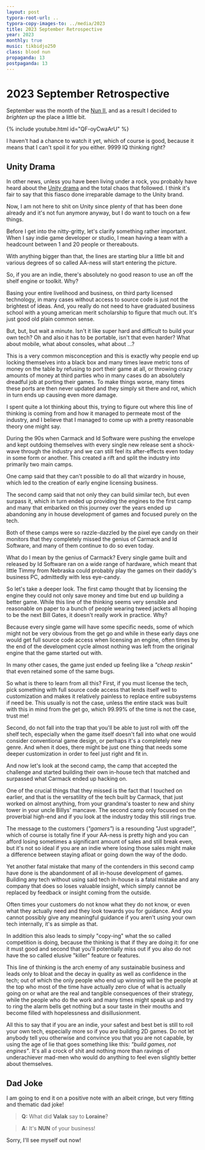 ```yaml
---
layout: post
typora-root-url: ..
typora-copy-images-to: ../media/2023
title: 2023 September Retrospective
year: 2023
monthly: true
music: tikbidjo250
class: blood nun
propaganda: 13
postpaganda: 13
---
```

2023 September Retrospective
=========================
September was the month of the [Nun II][nun2], and as a result I decided to *brighten up* the place a little bit.

{% include youtube.html id="QF-oyCwaArU" %}

I haven't had a chance to watch it yet, which of course is good, because it means that I can't spoil it for you either. 9999 IQ thinking right?

## Unity Drama

In other news, unless you have been living under a rock, you probably have heard about the [Unity drama][unitydrama] and the total chaos that followed. I think it's fair to say that this fiasco done irreparable damage to the Unity brand.

Now, I am not here to shit on Unity since plenty of that has been done already and it's not fun anymore anyway, but I do want to touch on a few things.

Before I get into the nitty-gritty, let's clarify something rather important. When I say indie game developer or studio, I mean having a team with a headcount between 1 and 20 people or thereabouts.

With anything bigger than that, the lines are starting blur a little bit and various degrees of so called AA-ness will start entering the picture.

So, if you are an indie, there's absolutely no good reason to use an off the shelf engine or toolkit. Why?

Basing your entire livelihood and business, on third party licensed technology, in many cases without access to source code is just not the brightest of ideas. And, you really do not need to have graduated business school with a young american merit scholarship to figure that much out. It's just good old plain common sense.

But, but, but wait a minute. Isn't it like super hard and difficult to build your own tech? Oh and also it has to be portable, isn't that even harder? What about mobile, what about consoles, what about ...?

This is a very common misconception and this is exactly why people end up locking themselves into a black box and many times leave metric tons of money on the table by refusing to port their game at all, or throwing crazy amounts of money at third parties who in many cases do an absolutely dreadful job at porting their games. To make things worse, many times these ports are then never updated and they simply sit there and rot, which in turn ends up causing even more damage.

I spent quite a lot thinking about this, trying to figure out where this line of thinking is coming from and how it managed to permeate most of the industry, and I believe that I managed to come up with a pretty reasonable theory one might say.

During the 90s when Carmack and Id Software were pushing the envelope and kept outdoing themselves with every single new release sent a shock-wave through the industry and we can still feel its after-effects even today in some form or another. This created a rift and split the industry into primarily two main camps.

One camp said that they can't possible to do all that wizardry in house, which led to the creation of early engine licensing business.

The second camp said that not only they can build similar tech, but even surpass it, which in turn ended up providing the engines to the first camp and many that embarked on this journey over the years ended up abandoning any in house development of games and focused purely on the tech.

Both of these camps were so razzle-dazzled by the pixel eye candy on their monitors that they completely missed the genius of Carmack and Id Software, and many of them continue to do so even today.

What do I mean by the genius of Carmack? Every single game built and released by Id Software ran on a wide range of hardware, which meant that little Timmy from Nebraska could probably play the games on their daddy's business PC, admittedly with less eye-candy.

So let's take a deeper look. The first camp thought that by licensing the engine they could not only save money and time but end up building a better game. While this line of the thinking seems very sensible and reasonable on paper to a bunch of people wearing tweed jackets all hoping to be the next Bill Gates, it doesn't really work in practice. Why?

Because every single game will have some specific needs, some of which might not be very obvious from the get go and while in these early days one would get full source code access when licensing an engine, often times by the end of the development cycle almost nothing was left from the original engine that the game started out with.

In many other cases, the game just ended up feeling like a *"cheap reskin"* that even retained some of the same bugs.

So what is there to learn from all this? First, if you must license the tech, pick something with full source code access that lends itself well to customization and makes it relatively painless to replace entire subsystems if need be. This usually is not the case, unless the entire stack was built with this in mind from the get go, which 99.99% of the time is not the case, trust me!

Second, do not fall into the trap that you'll be able to just roll with off the shelf tech, especially when the game itself doesn't fall into what one would consider conventional game design, or perhaps it's a completely new genre. And when it does, there might be just one thing that needs some deeper customization in order to feel just right and fit in.

And now let's look at the second camp, the camp that accepted the challenge and started building their own in-house tech that matched and surpassed what Carmack ended up hacking on.

One of the crucial things that they missed is the fact that I touched on earlier, and that is the versatility of the tech built by Carmack, that just worked on almost anything, from your grandma's toaster to new and shiny tower in your uncle Billys' mancave. The second camp only focused on the proverbial high-end and if you look at the industry today this still rings true.

The message to the customers (*"gamers"*) is a resounding "Just upgrade!", which of course is totally fine if your AA-ness is pretty high and you can afford losing sometimes a significant amount of sales and still break even, but it's not so ideal if you are an indie where losing those sales might make a difference between staying afloat or going down the way of the dodo.

Yet another fatal mistake that many of the contenders in this second camp have done is the abandonment of all in-house development of games. Building any tech without using said tech in-house is a fatal mistake and any company that does so loses valuable insight, which simply cannot be replaced by feedback or insight coming from the outside.

Often times your customers do not know what they do not know, or even what they actually need and they look towards you for guidance. And you cannot possibly give any meaningful guidance if you aren't using your own tech internally, it's as simple as that.

In addition this also leads to simply "copy-ing" what the so called competition is doing, because the thinking is that if they are doing it: for one it must good and second that you'll potentially miss out if you also do not have the so called elusive "killer" feature or features.

This line of thinking is the arch enemy of any sustainable business and leads only to bloat and the decay in quality as well as confidence in the tech; out of which the only people who end up winning will be the people at the top who most of the time have actually zero clue of what is actually going on or what are the real and tangible consequences of their strategy, while the people who do the work and many times might speak up and try to ring the alarm bells get nothing but a sour taste in their mouths and become filled with hopelessness and disillusionment.

All this to say that if you are an indie, your safest and best bet is still to roll your own tech, especially more so if you are building 2D games. Do not let anybody tell you otherwise and convince you that you are not capable, by using the age of lie that goes something like this: *"build games, not engines"*. It's all a crock of shit and nothing more than ravings of underachiever mad-men who would do anything to feel even slightly better about themselves.

## Dad Joke

I am going to end it on a positive note with an albeit cringe, but very fitting and thematic dad joke!

> **Q:** What did **Valak** say to **Loraine**?

> **A:** It's **NUN** of your business!

Sorry, I'll see myself out now!

[nun2]: https://en.wikipedia.org/wiki/The_Nun_II
[unitydrama]: https://blog.unity.com/news/plan-pricing-and-packaging-updates
